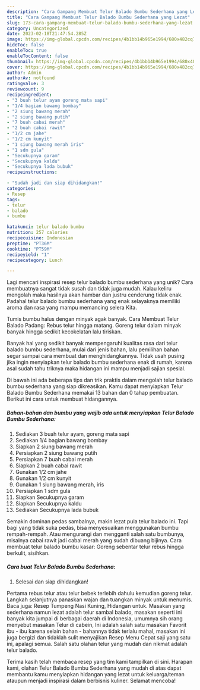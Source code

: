 ```yaml
---
description: "Cara Gampang Membuat Telur Balado Bumbu Sederhana yang Lezat"
title: "Cara Gampang Membuat Telur Balado Bumbu Sederhana yang Lezat"
slug: 173-cara-gampang-membuat-telur-balado-bumbu-sederhana-yang-lezat
category: Uncategorized
date: 2023-02-18T21:47:54.285Z
image: https://img-global.cpcdn.com/recipes/4b1bb14b965e1994/680x482cq70/telur-balado-bumbu-sederhana-foto-resep-utama.jpg
hideToc: false
enableToc: true
enableTocContent: false
thumbnail: https://img-global.cpcdn.com/recipes/4b1bb14b965e1994/680x482cq70/telur-balado-bumbu-sederhana-foto-resep-utama.jpg
cover: https://img-global.cpcdn.com/recipes/4b1bb14b965e1994/680x482cq70/telur-balado-bumbu-sederhana-foto-resep-utama.jpg
author: Admin
authorAv: notfound
ratingvalue: 3
reviewcount: 9
recipeingredient:
- "3 buah telur ayam goreng mata sapi"
- "1/4 bagian bawang bombay"
- "2 siung bawang merah"
- "2 siung bawang putih"
- "7 buah cabai merah"
- "2 buah cabai rawit"
- "1/2 cm jahe"
- "1/2 cm kunyit"
- "1 siung bawang merah iris"
- "1 sdm gula"
- "Secukupnya garam"
- "Secukupnya kaldu"
- "Secukupnya lada bubuk"
recipeinstructions:

- "Sudah jadi dan siap dihidangkan!"
categories:
- Resep
tags:
- telur
- balado
- bumbu

katakunci: telur balado bumbu 
nutrition: 257 calories
recipecuisine: Indonesian
preptime: "PT36M"
cooktime: "PT59M"
recipeyield: "1"
recipecategory: Lunch

---
```





Lagi mencari inspirasi resep telur balado bumbu sederhana yang unik? Cara membuatnya sangat tidak susah dan tidak juga mudah. Kalau keliru mengolah maka hasilnya akan hambar dan justru cenderung tidak enak. Padahal telur balado bumbu sederhana yang enak selayaknya memiliki aroma dan rasa yang mampu memancing selera Kita.





Tumis bumbu halus dengan minyak agak banyak. Cara Membuat Telur Balado Padang: Rebus telur hingga matang. Goreng telur dalam minyak banyak hingga sedikit kecokelatan lalu tiriskan.

Banyak hal yang sedikit banyak mempengaruhi kualitas rasa dari telur balado bumbu sederhana, mulai dari jenis bahan, lalu pemilihan bahan segar sampai cara membuat dan menghidangkannya. Tidak usah pusing jika ingin menyiapkan telur balado bumbu sederhana enak di rumah, karena asal sudah tahu triknya maka hidangan ini mampu menjadi sajian spesial.






Di bawah ini ada beberapa tips dan trik praktis dalam mengolah telur balado bumbu sederhana yang siap dikreasikan. Kamu dapat menyiapkan Telur Balado Bumbu Sederhana memakai 13 bahan dan 0 tahap pembuatan. Berikut ini cara untuk membuat hidangannya.

<!--inarticleads1-->

##### Bahan-bahan dan bumbu yang wajib ada untuk menyiapkan Telur Balado Bumbu Sederhana:

1. Sediakan 3 buah telur ayam, goreng mata sapi
1. Sediakan 1/4 bagian bawang bombay
1. Siapkan 2 siung bawang merah
1. Persiapkan 2 siung bawang putih
1. Persiapkan 7 buah cabai merah
1. Siapkan 2 buah cabai rawit
1. Gunakan 1/2 cm jahe
1. Gunakan 1/2 cm kunyit
1. Gunakan 1 siung bawang merah, iris
1. Persiapkan 1 sdm gula
1. Siapkan Secukupnya garam
1. Siapkan Secukupnya kaldu
1. Sediakan Secukupnya lada bubuk


Semakin dominan pedas sambalnya, makin lezat pula telur balado ini. Tapi bagi yang tidak suka pedas, bisa menyesuaikan menggunakan bumbu rempah-rempah. Atau mengurangi dan mengganti salah satu bumbunya, misalnya cabai rawit jadi cabai merah yang sudah dibuang bijinya. Cara membuat telur balado bumbu kasar: Goreng sebentar telur rebus hingga berkulit, sisihkan. 

<!--inarticleads2-->

##### Cara buat Telur Balado Bumbu Sederhana:


1. Selesai dan siap dihidangkan!

Pertama rebus telur atau telur bebek terlebih dahulu kemudian goreng telur. Langkah selanjutnya panaskan wajan dan tuangkan minyak untuk menumis. Baca juga: Resep Tumpeng Nasi Kuning, Hidangan untuk. Masakan yang sederhana namun lezat adalah telur sambal balado, masakan seperti ini banyak kita jumpai di berbagai daerah di Indonesia, umumnya sih orang menyebut masakan Telur di cabein, Ini adalah salah satu masakan Favorit ibu - ibu karena selain bahan - bahannya tidak terlalu mahal, masakan ini juga bergizi dan tidaklah sulit menyajikan Resep Menu Cepat saji yang satu ini, apalagi semua. Salah satu olahan telur yang mudah dan nikmat adalah telur balado. 

Terima kasih telah membaca resep yang tim kami tampilkan di sini. Harapan kami, olahan Telur Balado Bumbu Sederhana yang mudah di atas dapat membantu kamu menyiapkan hidangan yang lezat untuk keluarga/teman ataupun menjadi inspirasi dalam berbisnis kuliner. Selamat mencoba!
